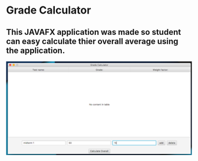 # Grade Calculator
## This JAVAFX application was made so student can easy calculate thier overall average using the application.
![](images/add.png)
